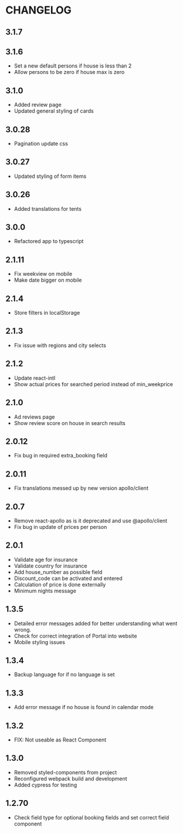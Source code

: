 # CHANGELOG

## 3.1.7

## 3.1.6
- Set a new default persons if house is less than 2
- Allow persons to be zero if house max is zero

## 3.1.0
- Added review page
- Updated general styling of cards

## 3.0.28
- Pagination update css

## 3.0.27
- Updated styling of form items

## 3.0.26
- Added translations for tents

## 3.0.0
- Refactored app to typescript


## 2.1.11
- Fix weekview on mobile
- Make date bigger on mobile

## 2.1.4
- Store filters in localStorage

## 2.1.3
- Fix issue with regions and city selects

## 2.1.2
- Update react-intl
- Show actual prices for searched period instead of min_weekprice

## 2.1.0
- Ad reviews page
- Show review score on house in search results

## 2.0.12

- Fix bug in required extra_booking field
## 2.0.11

- Fix translations messed up by new version apollo/client

## 2.0.7

- Remove react-apollo as is it deprecated and use @apollo/client
- Fix bug in update of prices per person
## 2.0.1

- Validate age for insurance
- Validate country for insurance
- Add house_number as possible field
- Discount_code can be activated and entered
- Calculation of price is done externally
- Minimum nights message

## 1.3.5

- Detailed error messages added for better understanding what went wrong.
- Check for correct integration of Portal into website
- Mobile styling issues
## 1.3.4

- Backup language for if no language is set
## 1.3.3

- Add error message if no house is found in calendar mode

## 1.3.2

- FIX: Not useable as React Component
## 1.3.0

- Removed styled-components from project
- Reconfigured webpack build and development
- Added cypress for testing
## 1.2.70

- Check field type for optional booking fields and set correct field component